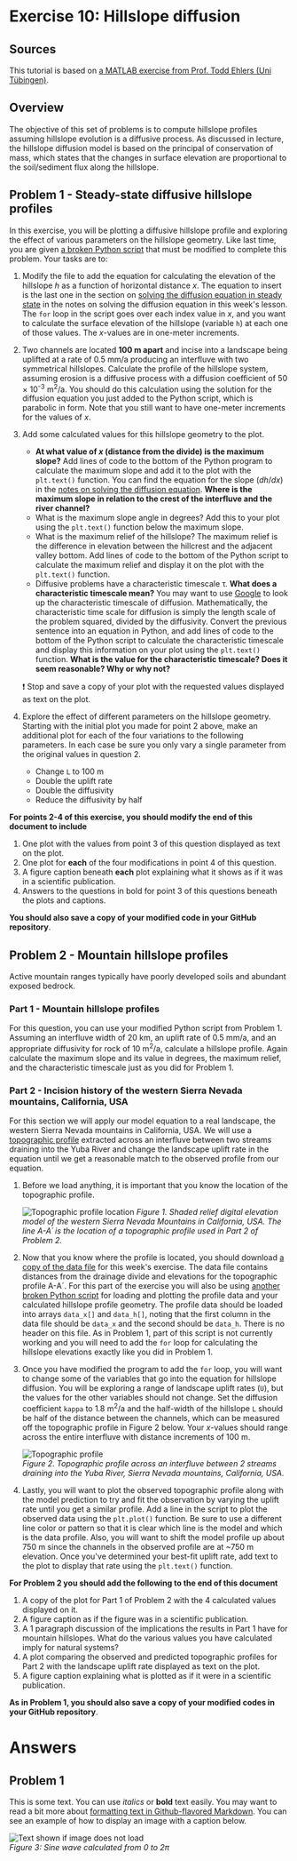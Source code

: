 # Exercise 10: Hillslope diffusion

## Sources
This tutorial is based on [a MATLAB exercise from Prof. Todd Ehlers (Uni Tübingen)](http://www.mnf.uni-tuebingen.de/fachbereiche/geowissenschaften/arbeitsgruppen/mineralogie-geodynamik/forschungsbereich/geologie-geodynamik/workgroup.html).

## Overview
The objective of this set of problems is to compute hillslope profiles assuming hillslope evolution is a diffusive process.
As discussed in lecture, the hillslope diffusion model is based on the principal of conservation of mass, which states that the changes in surface elevation are proportional to the soil/sediment flux along the hillslope.

## Problem 1 - Steady-state diffusive hillslope profiles
In this exercise, you will be plotting a diffusive hillslope profile and exploring the effect of various parameters on the hillslope geometry.
Like last time, you are given [a broken Python script](hillslope_profile_ex1.py) that must be modified to complete this problem.
Your tasks are to:

1. Modify the file to add the equation for calculating the elevation of the hillslope *h* as a function of horizontal distance *x*.
The equation to insert is the last one in the section on [solving the diffusion equation in steady state](https://introqg.github.io/2017/lessons/L10/solving-diffusion.html#finding-integration-constant-2) in the notes on solving the diffusion equation in this week's lesson.
The `for` loop in the script goes over each index value in *x*, and you want to calculate the surface elevation of the hillslope (variable `h`) at each one of those values.
The *x*-values are in one-meter increments.
2. Two channels are located **100 m apart** and incise into a landscape being uplifted at a rate of 0.5 mm/a producing an interfluve with two symmetrical hillslopes.
Calculate the profile of the hillslope system, assuming erosion is a diffusive process with a diffusion coefficient of 50 × 10<sup>-3</sup> m<sup>2</sup>/a.
You should do this calculation using the solution for the diffusion equation you just added to the Python script, which is parabolic in form.
Note that you still want to have one-meter increments for the values of *x*.
3. Add some calculated values for this hillslope geometry to the plot.
    - **At what value of *x* (distance from the divide) is the maximum slope?**
    Add lines of code to the bottom of the Python program to calculate the maximum slope and add it to the plot with the `plt.text()` function.
    You can find the equation for the slope (*dh*/*dx*) in the [notes on solving the diffusion equation](https://introqg.github.io/2017/lessons/L10/solving-diffusion.html).
    **Where is the maximum slope in relation to the crest of the interfluve and the river channel?**
    - What is the maximum slope angle in degrees?
    Add this to your plot using the `plt.text()` function below the maximum slope.
    - What is the maximum relief of the hillslope?
    The maximum relief is the difference in elevation between the hillcrest and the adjacent valley bottom.
    Add lines of code to the bottom of the Python script to calculate the maximum relief and display it on the plot with the `plt.text()` function.
    - Diffusive problems have a characteristic timescale τ.
    **What does a characteristic timescale mean?**
    You may want to use [Google](https://www.google.fi) to look up the characteristic timescale of diffusion.
    Mathematically, the characteristic time scale for diffusion is simply the length scale of the problem squared, divided by the diffusivity.
    Convert the previous sentence into an equation in Python, and add lines of code to the bottom of the Python script to calculate the characteristic timescale and display this information on your plot using the `plt.text()` function.
    **What is the value for the characteristic timescale?
    Does it seem reasonable?
    Why or why not?**

    :heavy_exclamation_mark: Stop and save a copy of your plot with the requested values displayed as text on the plot.

4. Explore the effect of different parameters on the hillslope geometry.
Starting with the initial plot you made for point 2 above, make an additional plot for each of the four variations to the following parameters.
In each case be sure you only vary a single parameter from the original values in question 2.
    - Change `L` to 100 m
    - Double the uplift rate
    - Double the diffusivity
    - Reduce the diffusivity by half

**For points 2-4 of this exercise, you should modify the end of this document to include**

1. One plot with the values from point 3 of this question displayed as text on the plot.
2. One plot for **each** of the four modifications in point 4 of this question.
3. A figure caption beneath **each** plot explaining what it shows as if it was in a scientific publication.
4. Answers to the questions in bold for point 3 of this questions beneath the plots and captions.

**You should also save a copy of your modified code in your GitHub repository**.

## Problem 2 - Mountain hillslope profiles
Active mountain ranges typically have poorly developed soils and abundant exposed bedrock.

### Part 1 - Mountain hillslope profiles
For this question, you can use your modified Python script from Problem 1.
Assuming an interfluve width of 20 km, an uplift rate of 0.5 mm/a, and an appropriate diffusivity for rock of 10 m<sup>2</sup>/a, calculate a hillslope profile.
Again calculate the maximum slope and its value in degrees, the maximum relief, and the characteristic timescale just as you did for Problem 1.

### Part 2 - Incision history of the western Sierra Nevada mountains, California, USA 
For this section we will apply our model equation to a real landscape, the western Sierra Nevada mountains in California, USA.
We will use a [topographic profile](sierras_profile.txt) extracted across an interfluve between two streams draining into the Yuba River and change the landscape uplift rate in the equation until we get a reasonable match to the observed profile from our equation.

1. Before we load anything, it is important that you know the location of the topographic profile.

    ![Topographic profile location](Images/Sierras_profile_map.png)
    *Figure 1. Shaded relief digital elevation model of the western Sierra Nevada Mountains in California, USA. The line A-A´ is the location of a topographic profile used in Part 2 of Problem 2.*

2. Now that you know where the profile is located, you should download [a copy of the data file](sierras_profile.txt) for this week's exercise.
The data file contains distances from the drainage divide and elevations for the topographic profile A-A´.
For this part of the exercise you will also be using [another broken Python script](hillslope_profile_ex2.2.py) for loading and plotting the profile data and your calculated hillslope profile geometry.
The profile data should be loaded into arrays `data_x[]` and `data_h[]`, noting that the first column in the data file should be `data_x` and the second should be `data_h`.
There is no header on this file.
As in Problem 1, part of this script is not currently working and you will need to add the `for` loop for calculating the hillslope elevations exactly like you did in Problem 1.
3. Once you have modified the program to add the `for` loop, you will want to change some of the variables that go into the equation for hillslope diffusion.
You will be exploring a range of landscape uplift rates (`U`), but the values for the other variables should not change.
Set the diffusion coefficient `kappa` to 1.8 m<sup>2</sup>/a and the half-width of the hillslope `L` should be half of the distance between the channels, which can be measured off the topographic profile in Figure 2 below.
Your *x*-values should range across the entire interfluve with distance increments of 100 m.

    ![Topographic profile](Images/sierras_profile.png)<br/>
    *Figure 2. Topographic profile across an interfluve between 2 streams draining into the Yuba River, Sierra Nevada mountains, California, USA.*

4. Lastly, you will want to plot the observed topographic profile along with the model prediction to try and fit the observation by varying the uplift rate until you get a similar profile.
Add a line in the script to plot the observed data using the `plt.plot()` function.
Be sure to use a different line color or pattern so that it is clear which line is the model and which is the data profile.
Also, you will want to shift the model profile up about 750 m since the channels in the observed profile are at ~750 m elevation.
Once you've determined your best-fit uplift rate, add text to the plot to display that rate using the `plt.text()` function.

**For Problem 2 you should add the following to the end of this document**

1. A copy of the plot for Part 1 of Problem 2 with the 4 calculated values displayed on it.
2. A figure caption as if the figure was in a scientific publication.
3. A 1 paragraph discussion of the implications the results in Part 1 have for mountain hillslopes. What do the various values you have calculated imply for natural systems?
4. A plot comparing the observed and predicted topographic profiles for Part 2 with the landscape uplift rate displayed as text on the plot.
5. A figure caption explaining what is plotted as if it were in a scientific publication.

**As in Problem 1, you should also save a copy of your modified codes in your GitHub repository**.

# Answers
## Problem 1
This is some text. You can use *italics* or **bold** text easily. You may want to read a bit more about [formatting text in Github-flavored Markdown](https://help.github.com/articles/basic-writing-and-formatting-syntax/). You can see an example of how to display an image with a caption below.

![Text shown if image does not load](Images/sine.png)<br/>
*Figure 3: Sine wave calculated from 0 to 2π*
